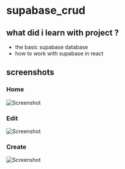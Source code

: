 # supabase_crud

## what did i learn with project ?

- the basic supabase database
- how to work with supabase in react

## screenshots

### Home

![Screenshot]("./screenshots/homepage.png")

### Edit

![Screenshot]("./screenshots/editpage.png")

### Create

![Screenshot](".screenshots/createpage.png")
